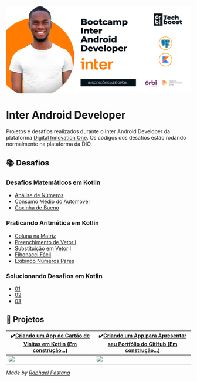 ![](https://github.com/raphael-pestana/Inter-Android-Developer/blob/main/Inter-Android-Developer.png)

# Inter Android Developer

Projetos e desafios realizados durante o Inter Android Developer da plataforma [Digital Innovation One](https://digitalinnovation.one/). Os códigos dos desafios estão rodando normalmente na plataforma da DIO.

## **📚 Desafios**

### Desafios Matemáticos em Kotlin

- [Análise de Números](https://github.com/raphael-pestana/Inter-Android-Developer/blob/main/Desafios%20em%20Kotlin/Desafios%20Matem%C3%A1ticos%20em%20Kotlin/An%C3%A1lise%20de%20N%C3%BAmeros.kt)
- [Consumo Médio do Automóvel](https://github.com/raphael-pestana/Inter-Android-Developer/blob/main/Desafios%20em%20Kotlin/Desafios%20Matem%C3%A1ticos%20em%20Kotlin/Consumo%20M%C3%A9dio%20do%20Autom%C3%B3vel.kt)
- [Coxinha de Bueno](https://github.com/raphael-pestana/Inter-Android-Developer/blob/main/Desafios%20em%20Kotlin/Desafios%20Matem%C3%A1ticos%20em%20Kotlin/Coxinha%20de%20Bueno.kt)

### Praticando Aritmética em Kotlin

- [Coluna na Matriz](https://github.com/raphael-pestana/Inter-Android-Developer/blob/main/Desafios%20em%20Kotlin/Praticando%20Aritm%C3%A9tica%20em%20Kotlin/Coluna%20na%20Matriz.kt)
- [Preenchimento de Vetor I](https://...)
- [Substituição em Vetor I](https://github.com/raphael-pestana/Inter-Android-Developer/blob/main/Desafios%20em%20Kotlin/Praticando%20Aritm%C3%A9tica%20em%20Kotlin/Substitui%C3%A7%C3%A3o%20em%20Vetor%20I.kt)
- [Fibonacci Fácil](https://github.com/raphael-pestana/Inter-Android-Developer/blob/main/Desafios%20em%20Kotlin/Praticando%20Aritm%C3%A9tica%20em%20Kotlin/Fibonacci%20F%C3%A1cil.kt)
- [Exibindo Números Pares](https://github.com/raphael-pestana/Inter-Android-Developer/blob/main/Desafios%20em%20Kotlin/Praticando%20Aritm%C3%A9tica%20em%20Kotlin/Exibindo%20N%C3%BAmeros%20Pares.kt)

### Solucionando Desafios em Kotlin

- [01](https://...)
- [02](https://...)
- [03](https://...)

## **:iphone: Projetos**

| :heavy_check_mark:[**Criando um App de Cartão de Visitas em Kotlin** (Em construção...)](https://...) | :heavy_check_mark:[**Criando um App para Apresentar seu Portfólio do GitHub** (Em construção...)](https://...) |
| ------------------------------------------------------------ | ------------------------------------------------------------ |
| ![](...gif)                                                  | ![](...gif)                                                  |



*Made by [Raphael Pestana](https://www.linkedin.com/in/raphaelpestana)*
